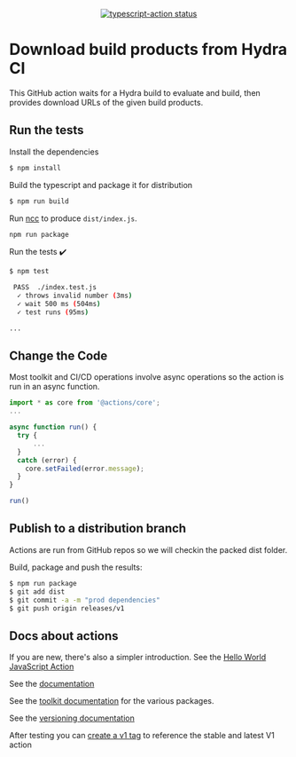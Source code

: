<p align="center">
  <a href="https://github.com/rvl/hydra-build-products-action/actions"><img alt="typescript-action status" src="https://github.com/rvl/hydra-build-products-action/workflows/build-test/badge.svg"></a>
</p>

# Download build products from Hydra CI

This GitHub action waits for a Hydra build to evaluate and build, then
provides download URLs of the given build products.

## Run the tests

Install the dependencies
```bash
$ npm install
```

Build the typescript and package it for distribution
```bash
$ npm run build
```

Run [ncc](https://github.com/zeit/ncc) to produce `dist/index.js`.
```bash
npm run package
```

Run the tests :heavy_check_mark:
```bash
$ npm test

 PASS  ./index.test.js
  ✓ throws invalid number (3ms)
  ✓ wait 500 ms (504ms)
  ✓ test runs (95ms)

...
```

## Change the Code

Most toolkit and CI/CD operations involve async operations so the action is run in an async function.

```javascript
import * as core from '@actions/core';
...

async function run() {
  try {
      ...
  }
  catch (error) {
    core.setFailed(error.message);
  }
}

run()
```


## Publish to a distribution branch

Actions are run from GitHub repos so we will checkin the packed dist folder.

Build, package and push the results:
```bash
$ npm run package
$ git add dist
$ git commit -a -m "prod dependencies"
$ git push origin releases/v1
```


## Docs about actions

If you are new, there's also a simpler introduction.  See the [Hello World JavaScript Action](https://github.com/actions/hello-world-javascript-action)

See the [documentation](https://help.github.com/en/articles/metadata-syntax-for-github-actions)

See the [toolkit documentation](https://github.com/actions/toolkit/blob/master/README.md#packages) for the various packages.

See the [versioning documentation](https://github.com/actions/toolkit/blob/master/docs/action-versioning.md)

After testing you can [create a v1 tag](https://github.com/actions/toolkit/blob/master/docs/action-versioning.md) to reference the stable and latest V1 action
